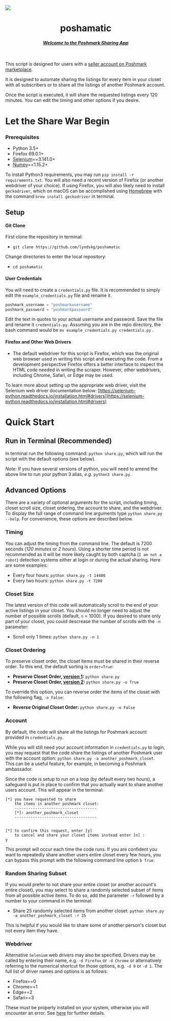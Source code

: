 ![](https://d2zlsagv0ouax1.cloudfront.net/assets/home_page/hp-v5-logo@2x-6003c7f00d83f4df697830d18bdcf167.png)

<h1 align = "center">poshamatic</h1> 
<h4 align = "center"><em><strong><ins>Welcome to the Poshmark Sharing App</ins></strong></em></h4>

&nbsp;

This script is designed for users with a [seller account on Poshmark marketplace](https://poshmark.com).

It is designed to automate sharing the listings for every item in your closet with all subscribers or to share all the listings of another Poshmark account. 


Once the script is executed, it will share the requested listings every 120 minutes. You can edit the timing and other options if you desire.

# Let the Share War Begin

### Prerequisites

* Python 3.5+
* Firefox 69.0.1+
* [Selenium](http://selenium-python.readthedocs.io)==3.141.0+
* [Numpy](https://numpy.org/)==1.15.2+

To install Python3 requirements, you may run `pip install -r requirements.txt`. You will also need a recent version of Firefox (or another webdriver of your choice). If using Firefox, you will also likely need to install `geckodriver`, which on macOS can be accomplished using [Homebrew](https://brew.sh/) with the command `brew install geckodriver` in terminal.


## Setup

#### Git Clone

First clone the repository in terminal:
* `git clone https://github.com/lyndskg/poshamatic`

Change directories to enter the local repository:
* `cd poshamatic`

#### User Credentials

You will need to create a `credentials.py` file. It is recommended to simply edit the `example_credentials.py` file and rename it.

```python
poshmark_username = "poshmarkusername"
poshmark_password = "poshmarkpassword"
```

Edit the text in quotes to your actual username and password. Save the file and rename it `credentials.py`. Assuming you are in the repo directory, the bash command would be `mv example_credentials.py credentials.py` .

#### Firefox and Other Web Drivers

* The default webdriver for this script is Firefox, which was the original web browser used in writing this script and executing the code. From a development perspective Firefox offers a better interface to inspect the HTML code needed in writing the scraper. However, other webdrivers, including Chrome, Safari, or Edge may be used. 

To learn more about setting up the appropriate web driver, visit the Selenium web driver documentation below:
[https://selenium-python.readthedocs.io/installation.html#drivers](https://selenium-python.readthedocs.io/installation.html#drivers)

# Quick Start

## Run in Terminal (Recommended)

In terminal run the following command: `python share.py`, which will run the script with the default options (see below).

*Note:* If you have several versions of python, you will need to amend the above line to run your python 3 alias, *e.g.* `python3 share.py`.

## Advanced Options

There are a variety of optional arguments for the script, including timing, closet scroll size, closet ordering, the account to share, and the webdriver. To display the full range of command line arguments type `python share.py --help`. For convenience, these options are described below.

### Timing

You can adjust the timing from the command line. The default is 7200 seconds (*120 minutes* or *2 hours*). Using a shorter time period is not recommended as it will be more likely caught by both captcha (`I am not a robot`) detection systems either at login or during the actual sharing. Here are some examples:

* Every four hours: `python share.py -t 14400`
* Every two hours: `python share.py -t 7200`

### Closet Size

The latest version of this code will automatically scroll to the end of your active listings in your closet. You should no longer need to adjust the number of possible scrolls (default, `n` = 1000). If you desired to share only part of your closet, you could descrease the number of scrolls with the `-n` parameter:

* Scroll only 1 times: `python share.py -n 1`


### Closet Ordering

To preserve closet order, the closet items must be shared in their reverse order. To this end, the default sorting is `order=True`:

* **Preserve Closet Order, <ins>version 1</ins>:**  `python share.py` 
* **Preserve Closet Order, <ins>version 2</ins>:**  `python share.py -o True`

To override this option, you can reverse order the items of the closet with the following flag, `-o False`:

* **Reverse Original Closet Order:** `python share.py -o False`


### Account

By default, the code will share all the listings for Poshmark account provided in `credentials.py`. 


While you will still need your account information in `credentials.py` to login, you may request that the code share the listings of another Poshmark user with the account option: `python share.py -a another_poshmark_closet`.\
This can be a useful feature, for example, in becoming a Poshmark ambassador.

Since the code is setup to run on a loop (by default every two hours), a safeguard is put in place to confirm that you actually want to share another users account. This will appear in the terminal:

```
[*] you have requested to share
    the items in another poshmark closet:
    ------------------------------------
    [*]: another_poshmark_closet
    ------------------------------------


[*] to confirm this request, enter [y]
    to cancel and share your closet items instead enter [n] :
y
```
This prompt will occur each time the code runs. If you are confident you want to repeatedly share another users entire closet every few hours, you can bypass this prompt with the following command line option `b True`. 


### Random Sharing Subset

If you would prefer to not share your entire closet (or another account's entire closet), you may select to share a randomly selected subset of items from all possible active items. To do so, add the parameter `-r` followed by a number to your command in the terminal:

* Share 25 randomly selected items from another closet: `python share.py -a another_poshmark_closet -r 25`

This is helpful if you would like to share some of another person's closet but not every item they have.


### Webdriver

Alternative `Selenium` web drivers may also be specified. Drivers may be called by entering their name, e.g. `-d Firefox` or `-d Chrome` or alternatively referring to the numerical shortcut for those options, e.g. `-d 0` or `-d 1`. The full list of driver names and options is as follows:

* Firefox==0
* Chrome==1
* Edge==2
* Safari==3

These must be properly installed on your system, otherwise you will encounter an error. See [here](https://selenium-python.readthedocs.io/installation.html#drivers) for further details.
